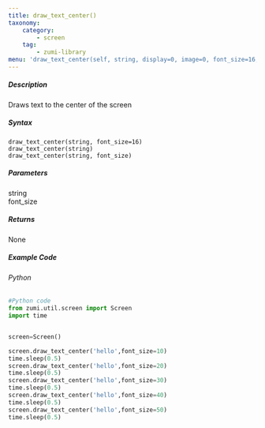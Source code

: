 ```yaml
---
title: draw_text_center()
taxonomy:
    category:
        - screen
    tag:
        - zumi-library
menu: 'draw_text_center(self, string, display=0, image=0, font_size=16, clear=True)'
---
```


##### Description
Draws text to the center of the screen

##### Syntax
```draw_text_center(string, font_size=16)```<br />
```draw_text_center(string)```<br />
```draw_text_center(string, font_size)```<br />


##### Parameters
string\
font_size

##### Returns
None

##### Example Code
###### Python
```python
#Python code
from zumi.util.screen import Screen
import time


screen=Screen()

screen.draw_text_center('hello',font_size=10)
time.sleep(0.5)
screen.draw_text_center('hello',font_size=20)
time.sleep(0.5)
screen.draw_text_center('hello',font_size=30)
time.sleep(0.5)
screen.draw_text_center('hello',font_size=40)
time.sleep(0.5)
screen.draw_text_center('hello',font_size=50)
time.sleep(0.5)
```